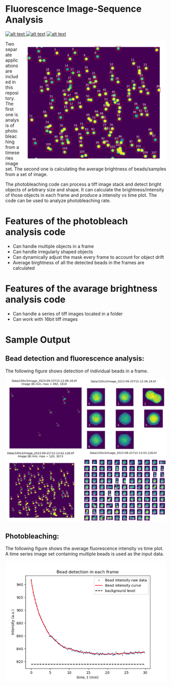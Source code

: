 # Fluorescence Image-Sequence Analysis

<p float="left">
<a href = "https://github.com/zaman13/fluorescence-image-sequence-analysis/tree/main/Codes"> <img src="https://img.shields.io/badge/Language-Python-blue" alt="alt text"> </a>
<a href = "https://github.com/zaman13/fluorescence-image-sequence-analysis/blob/main/LICENSE"> <img src="https://img.shields.io/badge/License-MIT-green" alt="alt text"></a>
<a href = "[https://github.com/zaman13/Poisson-solver-2D/tree/master/Code](https://github.com/zaman13/fluorescence-image-sequence-analysis/tree/main/Codes)"> <img src="https://img.shields.io/badge/Version-0.8-red" alt="alt text"> </a>
</p>


<img align = "right" src="https://github.com/zaman13/fluorescence-image-sequence-analysis/blob/main/Sample%20output/13-02.1..png" alt="alt text" width="460">

Two separate applications are included in this repository. The first one is analysis of photobleaching from a timeseries image set. The second one is calculating the average brightness of beads/samples from a set of image.  

The photobleaching code can process a tiff image stack and detect bright objects of arbitrary size and shape. It can calculate the brightness/intensity of those objects in each frame and produce a intensity vs time plot. The code can be used to analyze photobleaching rate. 



# Features of the photobleach analysis code
- Can handle multiple objects in a frame
- Can handle irregularly shaped objects
- Can dynamically adjust the mask every frame to account for object drift
- Average birghtness of all the detected beads in the frames are calculated

# Features of the avarage brightness analysis code  
- Can handle a series of tiff images located in a folder
- Can work with 16bit tiff images
  

# Sample Output



## Bead detection and fluorescence analysis:

The following figure shows detection of individual beads in a frame. 

<img src="https://github.com/zaman13/fluorescence-image-sequence-analysis/blob/main/Sample%20output/sample_out.png"  width="800">




## Photobleaching:

The following figure shows the average fluorescence intensity vs time plot. A time series image set containing multiple beads is used as the input data. 

  <img src="https://github.com/zaman13/fluorescence-image-sequence-analysis/blob/main/Sample%20output/image_2_c1.png" alt="alt text" width="600">
